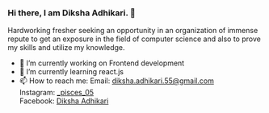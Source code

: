 ### Hi there, I am Diksha Adhikari. 👋

Hardworking fresher seeking an opportunity in an organization of immense repute to get an exposure in the field of computer science and also to prove my skills and utilize my knowledge.

- 🔭 I’m currently working on Frontend development
- 🌱 I’m currently learning react.js
- 📫 How to reach me: Email: diksha.adhikari.55@gmail.com \
Instagram: [_pisces_05](https://www.instagram.com/_pisces_05/?hl=en) \
Facebook: [Diksha Adhikari](https://www.facebook.com/diksha.adhikari.984/)


